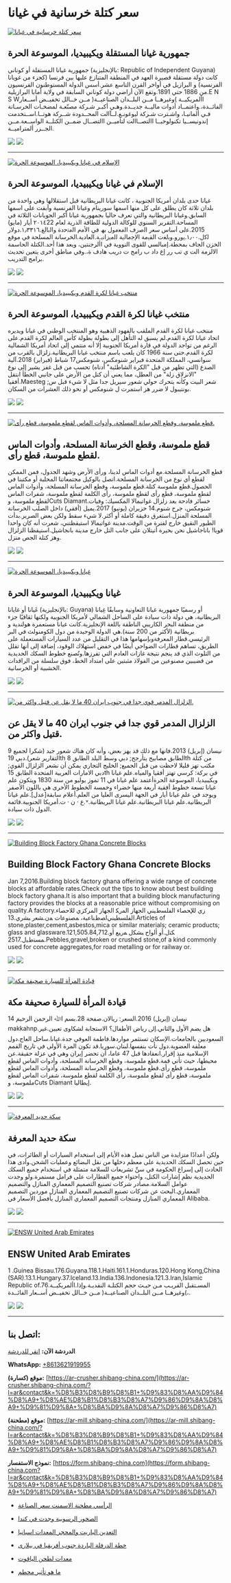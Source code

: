 # سعر كتلة خرسانية في غيانا

<a href="https://swt.shibang-china.com/?l=ar&img&k=%D8%B3%D8%B9%D8%B1+%D9%83%D8%AA%D9%84%D8%A9+%D8%AE%D8%B1%D8%B3%D8%A7%D9%86%D9%8A%D8%A9+%D9%81%D9%8A+%D8%BA%D9%8A%D8%A7%D9%86%D8%A7" target="_blank">![سعر كتلة خرسانية في غيانا](http://static.shibang-china.com/all-800x300/870.jpg)</a>

## جمهورية غيانا المستقلة ويكيبيديا، الموسوعة الحرة
جمهورية غيانا المستقلة أو كوناني (بالإنجليزية: Republic of Independent Guyana) كانت دولة مستقلة قصيرة العهد في المنطقة المتنازع عليها بين فرنسا (كجزء من غويانا الفرنسية) و البرازيل في أواخر القرن التاسع عشر.أسس الدولة المستوطنون الفرنسيون من 1886 حتي 1891.وتقع الآن أراضي دولة كوناني السابقة في ولاية أمابا البرازيلية.E N S Wاألمريكيــة )وغيرهــا مــن البلــدان الصناعيــة( مــن خــالل تخفيــض أســعار الفائــدة،.واعتمــاد أدوات ماليــة جديــدة.وهـي أكبـر شـركة مصنّعـة لمضخـات الخرسـانة فـي ألمانيـا، واشـترت شـركة ليوغونـغ.لــآالت المحــدودة شــركة هوتــا.اســتخدمت إندونيســيا تكنولوجيــا االتصــاالت لتأميــن االتصــال ضمــن الكتلــة الواســعة.مــن الجــزر ألمتراميــة.


<a href="https://whatsapp.shibangsoft.com/WhatsApp.php" target="_blank" title="WhatsApp">![](http://static.shibang-china.com/icon/whatsapp.png)</a> <a href="https://swt.shibang-china.com/?l=ar&icon&k=%D8%B3%D8%B9%D8%B1+%D9%83%D8%AA%D9%84%D8%A9+%D8%AE%D8%B1%D8%B3%D8%A7%D9%86%D9%8A%D8%A9+%D9%81%D9%8A+%D8%BA%D9%8A%D8%A7%D9%86%D8%A7" target="_blank">![](http://static.shibang-china.com/icon/chat-ar.png)</a>

---

<a href="https://swt.shibang-china.com/?l=ar&img&k=%D8%B3%D8%B9%D8%B1+%D9%83%D8%AA%D9%84%D8%A9+%D8%AE%D8%B1%D8%B3%D8%A7%D9%86%D9%8A%D8%A9+%D9%81%D9%8A+%D8%BA%D9%8A%D8%A7%D9%86%D8%A7" target="_blank">![الإسلام في غيانا ويكيبيديا، الموسوعة الحرة](http://static.shibang-china.com/all-800x300/331.jpg)</a>

## الإسلام في غيانا ويكيبيديا، الموسوعة الحرة
غيانا حدى بلدان أمريكا الجنوبية ، كانت غيانا البريطانية قبل استقلالها وهي واحدة من بلدان ثلاثة كان يطلق على كل منها اسمها سورينام وغيانا الفرنسية وأبقت على اسمها السابق.وغيانا البريطانية والتي تعرف حاليا بجمهورية غيانا أكبر الجويانات الثلاثة في المساحة.التقرير السنوي للوكالة الدولية للطاقة الذرية لعام ٢٠١٤22 أيار (مايو) 2015.ﻋﻟﯽ أﺳﺎس ﺳﻌر اﻟﺻرف اﻟﻣﻌﻣول ﺑﮫ ﻓﻲ اﻷﻣم اﻟﻣﺗﺣدة واﻟﺑﺎﻟﻎ.١٫٣٣١٦.دوﻻر ﻟﮐل.١٫٠٠.ﯾورو.وﺑﻟﻐت اﻟﻘﯾﻣﺔ اﻹﺟﻣﺎﻟﯾﺔ ﻟﻟﻣﯾزاﻧﯾ.ﺔ.اﻟﻌﺎدﯾﺔ.الخرسانة المسلحة في موقع الخزن الجاف بمحطة.إمبالسي للقوى النووية في األرجنتين، ويعد ھذا أحد.الكتلة الحاسمة الالزمة الت ي تب رر إع داد ب رامج ت دريب ھادف ة،.وفي مناطق أخرى يتعين تحديث برامج التدريب.


<a href="https://whatsapp.shibangsoft.com/WhatsApp.php" target="_blank" title="WhatsApp">![](http://static.shibang-china.com/icon/whatsapp.png)</a> <a href="https://swt.shibang-china.com/?l=ar&icon&k=%D8%B3%D8%B9%D8%B1+%D9%83%D8%AA%D9%84%D8%A9+%D8%AE%D8%B1%D8%B3%D8%A7%D9%86%D9%8A%D8%A9+%D9%81%D9%8A+%D8%BA%D9%8A%D8%A7%D9%86%D8%A7" target="_blank">![](http://static.shibang-china.com/icon/chat-ar.png)</a>

---

<a href="https://swt.shibang-china.com/?l=ar&img&k=%D8%B3%D8%B9%D8%B1+%D9%83%D8%AA%D9%84%D8%A9+%D8%AE%D8%B1%D8%B3%D8%A7%D9%86%D9%8A%D8%A9+%D9%81%D9%8A+%D8%BA%D9%8A%D8%A7%D9%86%D8%A7" target="_blank">![منتخب غيانا لكرة القدم ويكيبيديا، الموسوعة الحرة](http://static.shibang-china.com/all-800x300/969.jpg)</a>

## منتخب غيانا لكرة القدم ويكيبيديا، الموسوعة الحرة
منتخب غيانا لكرة القدم الملقب بالفهود الذهبية وهو المنتخب الوطني في غيانا ويديره اتحاد غيانا لكرة القدم.لم يسبق له التأهل إلى بطولة بطولة كأس العالم لكرة القدم.على الرغم من تواجد الدولة في قارة أمريكا الجنوبية إلا أنه منتمي إلى اتحاد أمريكا الشمالية لكرة القدم.حتى سنة 1966 كان يلعب باسم منتخب غيانا البريطانية.زلزال بالقرب من سوانسي، المملكة المتحدة فبراير شنومكس، شنومكس17 شباط (فبراير) 2018.آلية الصدع (التي تظهر من قبل &quot;الكرة الشاطئية&quot; أدناه) تحسب من قبل غفز يشير إلى نوع &quot;الانزلاق زلة&quot; من العطل، مما يعني أن كتل من الأرض على جانبي الخطأ انتقل أفقيا.Maesteg شعر البيت وكأنه يتحرك حولي شعور سيريل جدا مثل لا شيء قبل س; بونتيبول لا ضرر هز استمرت ل شنومكس أو نحو ذلك العشرات من السكان.


<a href="https://whatsapp.shibangsoft.com/WhatsApp.php" target="_blank" title="WhatsApp">![](http://static.shibang-china.com/icon/whatsapp.png)</a> <a href="https://swt.shibang-china.com/?l=ar&icon&k=%D8%B3%D8%B9%D8%B1+%D9%83%D8%AA%D9%84%D8%A9+%D8%AE%D8%B1%D8%B3%D8%A7%D9%86%D9%8A%D8%A9+%D9%81%D9%8A+%D8%BA%D9%8A%D8%A7%D9%86%D8%A7" target="_blank">![](http://static.shibang-china.com/icon/chat-ar.png)</a>

---

<a href="https://swt.shibang-china.com/?l=ar&img&k=%D8%B3%D8%B9%D8%B1+%D9%83%D8%AA%D9%84%D8%A9+%D8%AE%D8%B1%D8%B3%D8%A7%D9%86%D9%8A%D8%A9+%D9%81%D9%8A+%D8%BA%D9%8A%D8%A7%D9%86%D8%A7" target="_blank">![قطع ملموسة، وقطع الخرسانة المسلحة، وأدوات الماس لقطع ملموسة، قطع رأى.](http://static.shibang-china.com/all-800x300/165.jpg)</a>

## قطع ملموسة، وقطع الخرسانة المسلحة، وأدوات الماس لقطع ملموسة، قطع رأى.
قطع الخرسانة المسلحة.مع أدوات الماس لدينا، ورأى الأرض وشهد الجدول، فمن الممكن لقطع أي نوع من الخرسانة المسلحة.اتصل بالوكيل مجتمعاتنا المحلية أو مكتبنا في الحصول.قطع ملموسة كتلة.قطع ملموسة، وقطع الخرسانة المسلحة، وأدوات الماس لقطع ملموسة، قطع رأى لقطع ملموسة، رأى الكلمة لقطع ملموسة، شفرات الماس لقطع ملموسة، وCuts Diamant.خسائر فادحة بعد زلزال غواتيمالا المكسيك: وفيات شنومكس، جرح شنوم.14 حزيران (يونيو) 2017.يميل (أفقي) داخل الصلب الخرسانة المسلحة المنزل.استغرق دقيقة كاملة أو أكثر.لا شيء سقط ولكن بعض الصرير.بدأت الطيور النقيق خارج لفترة من الوقت.مدينة غواتيمالا استيقظتني، شعرت أنه كان واحدا قويا! باناجاشيل نحن بحيرة أتيتلان على جانب التل خارج مدينة بانجاشيل.استيقظنا الزلزال وهز كتلة الجص منزل.


<a href="https://whatsapp.shibangsoft.com/WhatsApp.php" target="_blank" title="WhatsApp">![](http://static.shibang-china.com/icon/whatsapp.png)</a> <a href="https://swt.shibang-china.com/?l=ar&icon&k=%D8%B3%D8%B9%D8%B1+%D9%83%D8%AA%D9%84%D8%A9+%D8%AE%D8%B1%D8%B3%D8%A7%D9%86%D9%8A%D8%A9+%D9%81%D9%8A+%D8%BA%D9%8A%D8%A7%D9%86%D8%A7" target="_blank">![](http://static.shibang-china.com/icon/chat-ar.png)</a>

---

<a href="https://swt.shibang-china.com/?l=ar&img&k=%D8%B3%D8%B9%D8%B1+%D9%83%D8%AA%D9%84%D8%A9+%D8%AE%D8%B1%D8%B3%D8%A7%D9%86%D9%8A%D8%A9+%D9%81%D9%8A+%D8%BA%D9%8A%D8%A7%D9%86%D8%A7" target="_blank">![غيانا ويكيبيديا، الموسوعة الحرة](http://static.shibang-china.com/all-800x300/907.jpg)</a>

## غيانا ويكيبيديا، الموسوعة الحرة
غَيانا أو غايانا (بالإنجليزية: Guyana) أو رسميًا جمهورية غيانا التعاونية وسابقًا غِيانا البريطانية، هي دولة ذات سيادة على الساحل الشمالي لأمريكا الجنوبية ولكنها ثقافيًا جزء من منطقة البحر الكاريبي الناطقة باللغة الإنجليزية.كانت غيانا مستعمرة هولندية و بريطانية (لأكثر من 200 سنة).هي الدولة الوحيدة من دول الكومنولث في البر الرئيسي.قطار المعرفةوبإسهامها هذا في التقليل من عدد السيارات المستعملة على الطريق، تساهم قطارات الضواحي أيضًا في خفض استهلاك الوقود، إضافة إلى أنها تقلل من التلوث الذي قد ينجم نتيجة غازات العادم التي تفرزها.وتُصنع خطوط السكك الحديدية من قضيبين مصنوعين من الفولاذ مثبتين على امتداد الخط، فوق سلسلة من الراقدات الخشبية أو الخرسانية.


<a href="https://whatsapp.shibangsoft.com/WhatsApp.php" target="_blank" title="WhatsApp">![](http://static.shibang-china.com/icon/whatsapp.png)</a> <a href="https://swt.shibang-china.com/?l=ar&icon&k=%D8%B3%D8%B9%D8%B1+%D9%83%D8%AA%D9%84%D8%A9+%D8%AE%D8%B1%D8%B3%D8%A7%D9%86%D9%8A%D8%A9+%D9%81%D9%8A+%D8%BA%D9%8A%D8%A7%D9%86%D8%A7" target="_blank">![](http://static.shibang-china.com/icon/chat-ar.png)</a>

---

<a href="https://swt.shibang-china.com/?l=ar&img&k=%D8%B3%D8%B9%D8%B1+%D9%83%D8%AA%D9%84%D8%A9+%D8%AE%D8%B1%D8%B3%D8%A7%D9%86%D9%8A%D8%A9+%D9%81%D9%8A+%D8%BA%D9%8A%D8%A7%D9%86%D8%A7" target="_blank">![الزلزال المدمر قوي جدا في جنوب ايران 40 ما لا يقل عن قتيل واكثر من.](http://static.shibang-china.com/all-800x300/1104.jpg)</a>

## الزلزال المدمر قوي جدا في جنوب ايران 40 ما لا يقل عن قتيل واكثر من.
9 نيسان (إبريل) 2013.فانها مع ذلك قد يهز بعض، وأنه كان هناك شعور جيد (شكرا لجميع التقارير شعر).دبي 19th الطابق مصابيح يتأرجح; دبي وسط البلد الطابق 8th من كتلة مكتب تهز قليلا لاحظت من قبل الجميع; الخليج التجاري يمكن أن نشعر الزلزال القوي; دبي الامارات العربية المتحدة الطابق 15th في بركة: كرسي تهتز أفقيا والمياه.علم غيانا ويكيبيديا، الموسوعة الحرةأعتمد علم غيانا في 11 تموز يوليو من سنة 1830 ويتكون علم غيانا تسعة خطوط أفقية أربعة منها خضراء وخمسة الخطوط الأخرى هي باللون الأصفر ويوجد في علم غيانا أيار في الجهة اليسرى العليا من العلم.أعلام سابقة[عدل].علم غيانا البريطانية.علم غيانا البريطانية.علم غيانا البريطانية.˅.ع &middot; ن &middot; ت.أمريكا الجنوبية.قائمة الدول ذات سيادة.


<a href="https://whatsapp.shibangsoft.com/WhatsApp.php" target="_blank" title="WhatsApp">![](http://static.shibang-china.com/icon/whatsapp.png)</a> <a href="https://swt.shibang-china.com/?l=ar&icon&k=%D8%B3%D8%B9%D8%B1+%D9%83%D8%AA%D9%84%D8%A9+%D8%AE%D8%B1%D8%B3%D8%A7%D9%86%D9%8A%D8%A9+%D9%81%D9%8A+%D8%BA%D9%8A%D8%A7%D9%86%D8%A7" target="_blank">![](http://static.shibang-china.com/icon/chat-ar.png)</a>

---

<a href="https://swt.shibang-china.com/?l=ar&img&k=%D8%B3%D8%B9%D8%B1+%D9%83%D8%AA%D9%84%D8%A9+%D8%AE%D8%B1%D8%B3%D8%A7%D9%86%D9%8A%D8%A9+%D9%81%D9%8A+%D8%BA%D9%8A%D8%A7%D9%86%D8%A7" target="_blank">![Building Block Factory Ghana Concrete Blocks](http://static.shibang-china.com/all-800x300/848.jpg)</a>

## Building Block Factory Ghana Concrete Blocks
Jan 7,2016.Building block factory ghana offering a wide range of concrete blocks at affordable rates.Check out the tips to know about best building block factory ghana.It is also important that a building block manufacturing factory provides the blocks at a reasonable price without compromising on quality.A factory.ﺯﻱ ﻟﻺﺤﺼﺎﺀ ﺍﻟﻔﻠﺴﻁﻴﻨﻲ ﺍﻟﺠﻬﺎﺯ ﺍﻟﻤﺭﻜ الجهاز المركزي للاحصاء الفلسطينيﺍﺼﻁﻨﺎﻋﻴﺔ، ﻤﺼﻨﻭﻋﺎﺕ ﻤﻥ.ﺸﻌﺭ ﺒﺸﺭﻱ.13.Articles of stone,plaster,cement,asbestos,mica or similar materials; ceramic products; glass and glassware.121,505.84,712.ﻜﺘل.ﺃﻭ ﺃﻟﻭﺍﺡ ﺒﺸﻜل ﻤﺭﺒﻊ ﺃﻭ ﻤﺴﺘﻁﻴل.2517.Pebbles,gravel,broken or crushed stone,of a kind commonly used for concrete aggregates,for road metalling or for railway or.


<a href="https://whatsapp.shibangsoft.com/WhatsApp.php" target="_blank" title="WhatsApp">![](http://static.shibang-china.com/icon/whatsapp.png)</a> <a href="https://swt.shibang-china.com/?l=ar&icon&k=%D8%B3%D8%B9%D8%B1+%D9%83%D8%AA%D9%84%D8%A9+%D8%AE%D8%B1%D8%B3%D8%A7%D9%86%D9%8A%D8%A9+%D9%81%D9%8A+%D8%BA%D9%8A%D8%A7%D9%86%D8%A7" target="_blank">![](http://static.shibang-china.com/icon/chat-ar.png)</a>

---

<a href="https://swt.shibang-china.com/?l=ar&img&k=%D8%B3%D8%B9%D8%B1+%D9%83%D8%AA%D9%84%D8%A9+%D8%AE%D8%B1%D8%B3%D8%A7%D9%86%D9%8A%D8%A9+%D9%81%D9%8A+%D8%BA%D9%8A%D8%A7%D9%86%D8%A7" target="_blank">![ﻗﻴﺎﺩﺓ ﺍﻟﻤﺮﺃﺓ ﻟﻠﺴﻴﺎﺭﺓ صحيفة مكة](http://static.shibang-china.com/all-800x300/1019.jpg)</a>

## ﻗﻴﺎﺩﺓ ﺍﻟﻤﺮﺃﺓ ﻟﻠﺴﻴﺎﺭﺓ صحيفة مكة
14 نيسان (إبريل) 2016.ﺍﻟﺴﻌﺮ: ﺭﻳﺎﻻﻥ.ﺻﻔﺤﺔ 28.ﺑﺴﻢ ﺍﷲ ﺍﻟﺮﺣﻤﻦ ﺍﻟﺮﺣﻴﻢ makkahnp.ﻫﻞ ﻳﻀﻢ ﺍﻷﻭﻝ ﻭﺍﻟﺜﺎﻧﻲ.ﺇﱃ ﺭﻳﺎﺽ ﺍﻷﻃﻔﺎﻝ؟ ﺍﻻﺳﺘﺠﺎﺑﺔ ﻟﺸﻜﺎﻭﻯ ﺗﻌﻴﻴﻦ.ﻏﻴﺮ ﺍﻟﺴﻌﻮﺩﻳﻴﻦ ﺑﺎﻟﺠﺎﻣﻌﺎﺕ.ﺍﻹﺳﻜﺎﻥ ﺗﺴﺘﺜﻤﺮ ﻣﻮﺍﺭﺩﻫﺎ.ﻓﺎﻃﻤﺔ ﺍﻟﻌﻮﻓﻲ ﺟﺪﺓ.ﻏﻴﺎﻧﺎ.ﺳﺎﺣﻞ ﺍﻟﻌﺎﺝ.ﺩﻭﻝ ﻣﻌﻠﻘﺔ ﺍﻟﻌﻀﻮﻳﺔ.ﺩﻭﻝ ﻧﺄﺕ ﺑﻨﻔﺴﻬﺎ.ﻟﺒﻨﺎﻥ.ﺳﻮﺭﻳﺎ.ﻗﺪ ﺗﻜﻮﻥ ﺍﻟﻤﺮﺓ ﺍﻷﻭﻟﻰ ﻓﻲ ﺗﺎﺭﻳﺦ ﺍﻟﻘﻤﻢ ﺍﻹﺳﻼﻣﻴﺔ ﻣﻨﺬ ﺇﻗﺮﺍﺭ.ﺍﻧﻌﻘﺎﺩﻫﺎ ﻗﺒﻞ 47 ﻋﺎﻣﺎ، ﺃﻥ ﺗﺤﻀﺮ ﺇﻳﺮﺍﻥ ﻭﻫﻲ ﻓﻲ ﻋﺰﻟﺔ ﺣﻘﻴﻘﺔ.ﻋﻦ ﻣﺤﻴﻄﻬﺎ، ﺣﻴﺚ ﺗﺄﺗﻲ ﻗﻤﺔ.قطع ملموسة، وقطع الخرسانة المسلحة، وأدوات الماس لقطع ملموسة، قطع رأى.قطع ملموسة، وقطع الخرسانة المسلحة، وأدوات الماس لقطع ملموسة، قطع رأى لقطع ملموسة، رأى الكلمة لقطع ملموسة، شفرات الماس لقطع ملموسة، وCuts Diamant إيطاليا.


<a href="https://whatsapp.shibangsoft.com/WhatsApp.php" target="_blank" title="WhatsApp">![](http://static.shibang-china.com/icon/whatsapp.png)</a> <a href="https://swt.shibang-china.com/?l=ar&icon&k=%D8%B3%D8%B9%D8%B1+%D9%83%D8%AA%D9%84%D8%A9+%D8%AE%D8%B1%D8%B3%D8%A7%D9%86%D9%8A%D8%A9+%D9%81%D9%8A+%D8%BA%D9%8A%D8%A7%D9%86%D8%A7" target="_blank">![](http://static.shibang-china.com/icon/chat-ar.png)</a>

---

<a href="https://swt.shibang-china.com/?l=ar&img&k=%D8%B3%D8%B9%D8%B1+%D9%83%D8%AA%D9%84%D8%A9+%D8%AE%D8%B1%D8%B3%D8%A7%D9%86%D9%8A%D8%A9+%D9%81%D9%8A+%D8%BA%D9%8A%D8%A7%D9%86%D8%A7" target="_blank">![سكة حديد المعرفة](http://static.shibang-china.com/all-800x300/1513.jpg)</a>

## سكة حديد المعرفة
ولكن أعدادًا متزايدة من الناس تميل هذه الأيام إلى استخدام السيارات أو الطائرات، في حين تحصل السكك الحديدية على معظم دخلها من نقل البضائع وعمليات الشحن.وأدى هذا الحادث إلى إسراع الحكومة في سنِّ تشريعات للسلامة متمثلة في استخدام جميع السكك الحديدية نظم إشارات الكتل، واحتواء جميع القطارات على فرامل مستمرة.ولو وجدت عوامل السلامة.مصادر شركات تصنيع التصميم المعماري المنازل والتصميم المعماري.البحث عن شركات تصنيع التصميم المعماري المنازل موردين التصميم المعماري المنازل ومنتجات التصميم المعماري المنازل بأفضل الأسعار في Alibaba.


<a href="https://whatsapp.shibangsoft.com/WhatsApp.php" target="_blank" title="WhatsApp">![](http://static.shibang-china.com/icon/whatsapp.png)</a> <a href="https://swt.shibang-china.com/?l=ar&icon&k=%D8%B3%D8%B9%D8%B1+%D9%83%D8%AA%D9%84%D8%A9+%D8%AE%D8%B1%D8%B3%D8%A7%D9%86%D9%8A%D8%A9+%D9%81%D9%8A+%D8%BA%D9%8A%D8%A7%D9%86%D8%A7" target="_blank">![](http://static.shibang-china.com/icon/chat-ar.png)</a>

---

<a href="https://swt.shibang-china.com/?l=ar&img&k=%D8%B3%D8%B9%D8%B1+%D9%83%D8%AA%D9%84%D8%A9+%D8%AE%D8%B1%D8%B3%D8%A7%D9%86%D9%8A%D8%A9+%D9%81%D9%8A+%D8%BA%D9%8A%D8%A7%D9%86%D8%A7" target="_blank">![ENSW United Arab Emirates](http://static.shibang-china.com/all-800x300/1151.jpg)</a>

## ENSW United Arab Emirates
1 .Guinea Bissau.176.Guyana.118.1.Haiti.161.1.Honduras.120.Hong Kong,China (SAR).13.1.Hungary.37.Iceland.13.India.136.Indonesia.121.3.Iran,Islamic Republic of.76.المسـتقبل القريـب مـن حيـث حجم الكتلـة النقديـة.وإذا.األمريكيــة )وغيرهــا مــن البلــدان الصناعيــة( مــن خــالل تخفيــض أســعار الفائــدة،.

<a href="https://whatsapp.shibangsoft.com/WhatsApp.php" target="_blank" title="WhatsApp">![](http://static.shibang-china.com/icon/whatsapp.png)</a> <a href="https://swt.shibang-china.com/?l=ar&icon&k=%D8%B3%D8%B9%D8%B1+%D9%83%D8%AA%D9%84%D8%A9+%D8%AE%D8%B1%D8%B3%D8%A7%D9%86%D9%8A%D8%A9+%D9%81%D9%8A+%D8%BA%D9%8A%D8%A7%D9%86%D8%A7" target="_blank">![](http://static.shibang-china.com/icon/chat-ar.png)</a>

---
## اتصل بنا:

**الدردشة الآن:** [انقر للدردشة](https://swt.shibang-china.com?l=ar&contact&k=%D8%B3%D8%B9%D8%B1+%D9%83%D8%AA%D9%84%D8%A9+%D8%AE%D8%B1%D8%B3%D8%A7%D9%86%D9%8A%D8%A9+%D9%81%D9%8A+%D8%BA%D9%8A%D8%A7%D9%86%D8%A7)

**WhatsApp:**  [+8613621919955](https://whatsapp.shibangsoft.com/WhatsApp.php)

**موقع (كسارة):** [https://ar-crusher.shibang-china.com/](https://ar-crusher.shibang-china.com/?l=ar&contact&k=%D8%B3%D8%B9%D8%B1+%D9%83%D8%AA%D9%84%D8%A9+%D8%AE%D8%B1%D8%B3%D8%A7%D9%86%D9%8A%D8%A9+%D9%81%D9%8A+%D8%BA%D9%8A%D8%A7%D9%86%D8%A7)

**موقع (مطحنة):** [https://ar-mill.shibang-china.com/](https://ar-mill.shibang-china.com/?l=ar&contact&k=%D8%B3%D8%B9%D8%B1+%D9%83%D8%AA%D9%84%D8%A9+%D8%AE%D8%B1%D8%B3%D8%A7%D9%86%D9%8A%D8%A9+%D9%81%D9%8A+%D8%BA%D9%8A%D8%A7%D9%86%D8%A7)

**نموذج الاستفسار:** [https://form.shibang-china.com](https://form.shibang-china.com?l=ar&contact&k=%D8%B3%D8%B9%D8%B1+%D9%83%D8%AA%D9%84%D8%A9+%D8%AE%D8%B1%D8%B3%D8%A7%D9%86%D9%8A%D8%A9+%D9%81%D9%8A+%D8%BA%D9%8A%D8%A7%D9%86%D8%A7)

* [الرأسي مطحنة الاسمنت سعر الصناعة](../26/%D8%A7%D9%84%D8%B1%D8%A3%D8%B3%D9%8A%20%D9%85%D8%B7%D8%AD%D9%86%D8%A9%20%D8%A7%D9%84%D8%A7%D8%B3%D9%85%D9%86%D8%AA%20%D8%B3%D8%B9%D8%B1%20%D8%A7%D9%84%D8%B5%D9%86%D8%A7%D8%B9%D8%A9.md)

* [الصخور الرسوبية وجدت في كندا](../29/%D8%A7%D9%84%D8%B5%D8%AE%D9%88%D8%B1%20%D8%A7%D9%84%D8%B1%D8%B3%D9%88%D8%A8%D9%8A%D8%A9%20%D9%88%D8%AC%D8%AF%D8%AA%20%D9%81%D9%8A%20%D9%83%D9%86%D8%AF%D8%A7.md)

* [التعدين الباريت والمحجر المعدات اسبانيا](../28/%D8%A7%D9%84%D8%AA%D8%B9%D8%AF%D9%8A%D9%86%20%D8%A7%D9%84%D8%A8%D8%A7%D8%B1%D9%8A%D8%AA%20%D9%88%D8%A7%D9%84%D9%85%D8%AD%D8%AC%D8%B1%20%D8%A7%D9%84%D9%85%D8%B9%D8%AF%D8%A7%D8%AA%20%D8%A7%D8%B3%D8%A8%D8%A7%D9%86%D9%8A%D8%A7.md)

* [خطة الدرفلة الباردة جنوب أفريقيا في بيلارى](../30/%D8%AE%D8%B7%D8%A9%20%D8%A7%D9%84%D8%AF%D8%B1%D9%81%D9%84%D8%A9%20%D8%A7%D9%84%D8%A8%D8%A7%D8%B1%D8%AF%D8%A9%20%D8%AC%D9%86%D9%88%D8%A8%20%D8%A3%D9%81%D8%B1%D9%8A%D9%82%D9%8A%D8%A7%20%D9%81%D9%8A%20%D8%A8%D9%8A%D9%84%D8%A7%D8%B1%D9%89.md)

* [معدات لطحن الياقوت](../26/%D9%85%D8%B9%D8%AF%D8%A7%D8%AA%20%D9%84%D8%B7%D8%AD%D9%86%20%D8%A7%D9%84%D9%8A%D8%A7%D9%82%D9%88%D8%AA.md)

* [ما هو تأثير محطم](../29/%D9%85%D8%A7%20%D9%87%D9%88%20%D8%AA%D8%A3%D8%AB%D9%8A%D8%B1%20%D9%85%D8%AD%D8%B7%D9%85.md)